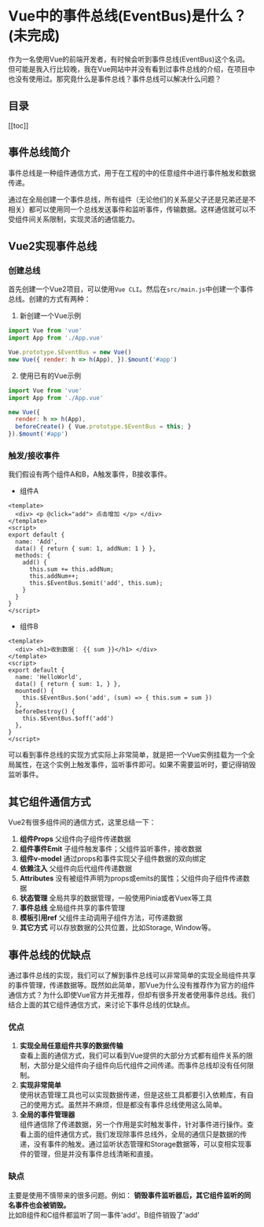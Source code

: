 
# Vue中的事件总线(EventBus)是什么？(未完成)

作为一名使用Vue的前端开发者，有时候会听到事件总线(EventBus)这个名词。但可能是我入行比较晚，我在Vue网站中并没有看到过事件总线的介绍，在项目中也没有使用过。那究竟什么是事件总线？事件总线可以解决什么问题？

## 目录
[[toc]]

## 事件总线简介
事件总线是一种组件通信方式，用于在工程的中的任意组件中进行事件触发和数据传递。

通过在全局创建一个事件总线，所有组件（无论他们的关系是父子还是兄弟还是不相关）都可以使用同一个总线发送事件和监听事件，传输数据。这样通信就可以不受组件间关系限制，实现灵活的通信能力。

## Vue2实现事件总线

### 创建总线
首先创建一个Vue2项目，可以使用`Vue CLI`。然后在`src/main.js`中创建一个事件总线。创建的方式有两种：

1. 新创建一个Vue示例
```js
import Vue from 'vue'
import App from './App.vue'

Vue.prototype.$EventBus = new Vue()
new Vue({ render: h => h(App), }).$mount('#app')
```

2. 使用已有的Vue示例
```js
import Vue from 'vue'
import App from './App.vue'

new Vue({
  render: h => h(App),
  beforeCreate() { Vue.prototype.$EventBus = this; }
}).$mount('#app')
```

### 触发/接收事件
我们假设有两个组件A和B，A触发事件，B接收事件。

* 组件A
```vue
<template>
  <div> <p @click="add"> 点击增加 </p> </div>
</template>
<script>
export default {
  name: 'Add',
  data() { return { sum: 1, addNum: 1 } },
  methods: {
    add() {
      this.sum += this.addNum;
      this.addNum++;
      this.$EventBus.$emit('add', this.sum);
    }
  }
}
</script>
```

* 组件B
```vue
<template>
  <div> <h1>收到数据： {{ sum }}</h1> </div>
</template>
<script>
export default {
  name: 'HelloWorld',
  data() { return { sum: 1, } },
  mounted() {
    this.$EventBus.$on('add', (sum) => { this.sum = sum })
  },
  beforeDestroy() {
    this.$EventBus.$off('add')
  },
}
</script>
```

可以看到事件总线的实现方式实际上非常简单，就是把一个Vue实例挂载为一个全局属性，在这个实例上触发事件，监听事件即可。如果不需要监听时，要记得销毁监听事件。

## 其它组件通信方式
Vue2有很多组件间的通信方式，这里总结一下：

1. **组件Props** 父组件向子组件传递数据
2. **组件事件Emit** 子组件触发事件；父组件监听事件，接收数据
3. **组件v-model** 通过props和事件实现父子组件数据的双向绑定
4. **依赖注入** 父组件向后代组件传递数据
5. **Attributes** 没有被组件声明为props或emits的属性；父组件向子组件传递数据
6. **状态管理** 全局共享的数据管理，一般使用Pinia或者Vuex等工具
7. **事件总线** 全局组件共享的事件管理
8. **模板引用ref** 父组件主动调用子组件方法，可传递数据
9. **其它方式** 可以存放数据的公共位置，比如Storage, Window等。

## 事件总线的优缺点
通过事件总线的实现，我们可以了解到事件总线可以非常简单的实现全局组件共享的事件管理，传递数据等。既然如此简单，那Vue为什么没有推荐作为官方的组件通信方式？为什么即使Vue官方并无推荐，但却有很多开发者使用事件总线。我们结合上面的其它组件通信方式，来讨论下事件总线的优缺点。

### 优点
1. **实现全局任意组件共享的数据传输**\
查看上面的通信方式，我们可以看到Vue提供的大部分方式都有组件关系的限制，大部分是父组件向子组件向后代组件之间传递。而事件总线却没有任何限制。
2. **实现非常简单**\
使用状态管理工具也可以实现数据传递，但是这些工具都要引入依赖库，有自己的使用方式。虽然并不麻烦，但是都没有事件总线使用这么简单。
3. **全局的事件管理器**\
组件通信除了传递数据，另一个作用是实时触发事件，针对事件进行操作。查看上面的组件通信方式，我们发现除事件总线外，全局的通信只是数据的传递，没有事件的触发。通过监听状态管理和Storage数据等，可以变相实现事件的管理，但是并没有事件总线清晰和直接。

### 缺点
主要是使用不慎带来的很多问题。例如：
**销毁事件监听器后，其它组件监听的同名事件也会被销毁。**\
比如B组件和C组件都监听了同一事件'add'。B组件销毁了'add'

